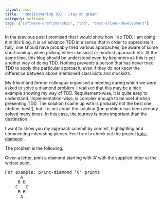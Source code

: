 ```yaml
---
layout: post
title:  "Rediscovering TDD - Stay on green"
category: software
tags: ["software-craftsmanship", "tdd", "test-driven-development"]
---
```


<p class="excerpt">
In the previous post I promised that I would show how I do TDD. I am doing it in this blog.
It is an advance TDD in a sense that in order to appreciate it fully, one should have probably tried various approaches, be aware
of some shortcomings when picking either classicist or mockist approach etc. At the same time, this blog should be understood even by beginners
as this is yet another way of doing TDD. Nothing prevents a person that has never tried TDD to apply this particular approach, even if they
do not know the difference between above mentioned classicists and mockists. 
</p>
<span class="readmore"/>


My friend and former colleague organised a meeting during which we were asked to solve a diamond problem. I realised that
this may be a nice example showing my way of TDD. Requirement-wise, it is quite easy to understand. Implementation-wise, is complex enough
to be useful when presenting TDD. The solution I came up with is probably not the best one (define 'best'), but it is not about the solution (the problem has been
 already solved many times. In this case, the journey is more important than the destination.
 
I want to show you my approach commit by commit, highlighting and commenting interesting pieces. Feel free to check out the project 
[kata-diamond](https://github.com/michaelszymczak/kata-diamond/tree/master) .

The problem is the following.

Given a letter, print a diamond starting with ‘A’ with the supplied letter at the widest point.

    
<pre>
For example: print-diamond ‘C’ prints
      A
     B B
    C   C
     B B
      A

</pre>


```groovy
```

<p>
</p>
